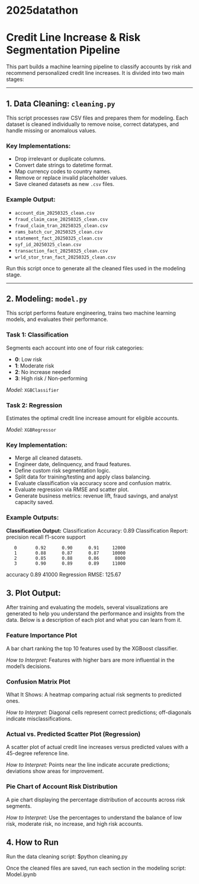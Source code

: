 # 2025datathon


# Credit Line Increase & Risk Segmentation Pipeline

This part builds a machine learning pipeline to classify accounts by risk and recommend personalized credit line increases. It is divided into two main stages:

---

## 1. Data Cleaning: `cleaning.py`

This script processes raw CSV files and prepares them for modeling. Each dataset is cleaned individually to remove noise, correct datatypes, and handle missing or anomalous values.

### Key Implementations:
- Drop irrelevant or duplicate columns.
- Convert date strings to datetime format.
- Map currency codes to country names.
- Remove or replace invalid placeholder values.
- Save cleaned datasets as new `.csv` files.

### Example Output:
- `account_dim_20250325_clean.csv`
- `fraud_claim_case_20250325_clean.csv`
- `fraud_claim_tran_20250325_clean.csv`
- `rams_batch_cur_20250325_clean.csv`
- `statement_fact_20250325_clean.csv`
- `syf_id_20250325_clean.csv`
- `transaction_fact_20250325_clean.csv`
- `wrld_stor_tran_fact_20250325_clean.csv`

Run this script once to generate all the cleaned files used in the modeling stage.

---

## 2. Modeling: `model.py`

This script performs feature engineering, trains two machine learning models, and evaluates their performance.

### Task 1: Classification
Segments each account into one of four risk categories:
- **0**: Low risk
- **1**: Moderate risk
- **2**: No increase needed
- **3**: High risk / Non-performing

*Model:* `XGBClassifier`

### Task 2: Regression
Estimates the optimal credit line increase amount for eligible accounts.

*Model:* `XGBRegressor`

### Key Implementation:
- Merge all cleaned datasets.
- Engineer date, delinquency, and fraud features.
- Define custom risk segmentation logic.
- Split data for training/testing and apply class balancing.
- Evaluate classification via accuracy score and confusion matrix.
- Evaluate regression via RMSE and scatter plot.
- Generate business metrics: revenue lift, fraud savings, and analyst capacity saved.

### Example Outputs:

**Classification Output:**
Classification Accuracy: 0.89 Classification Report: precision recall f1-score support

       0       0.92      0.90      0.91     12000
       1       0.88      0.87      0.87     10000
       2       0.85      0.88      0.86      8000
       3       0.90      0.89      0.89     11000

accuracy                           0.89     41000
Regression RMSE: 125.67

## 3. Plot Output:
After training and evaluating the models, several visualizations are generated to help you understand the performance and insights from the data. Below is a description of each plot and what you can learn from it.

### Feature Importance Plot
A bar chart ranking the top 10 features used by the XGBoost classifier.

*How to Interpret:*
Features with higher bars are more influential in the model’s decisions.

### Confusion Matrix Plot
What It Shows:
A heatmap comparing actual risk segments to predicted ones.

*How to Interpret:*
Diagonal cells represent correct predictions; off-diagonals indicate misclassifications.

### Actual vs. Predicted Scatter Plot (Regression)
A scatter plot of actual credit line increases versus predicted values with a 45-degree reference line.

*How to Interpret:*
Points near the line indicate accurate predictions; deviations show areas for improvement.

### Pie Chart of Account Risk Distribution
A pie chart displaying the percentage distribution of accounts across risk segments.

*How to Interpret:*
Use the percentages to understand the balance of low risk, moderate risk, no increase, and high risk accounts.


## 4. How to Run
Run the data cleaning script:
$python cleaning.py

Once the cleaned files are saved, run each section in the modeling script:
Model.ipynb
